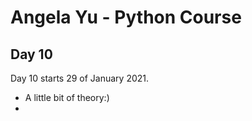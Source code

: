 # Angela Yu - Python Course
## Day 10
Day 10 starts 29 of January 2021. 
- A little bit of theory:)
- 